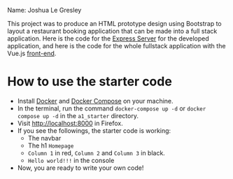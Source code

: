 Name: Joshua Le Gresley

This project was to produce an HTML prototype design using Bootstrap to layout a restaurant booking application that can be made into a full stack application. Here is the code for the [Express Server](https://github.com/jleg13/MERN_Application) for the developed application, and here is the code for the whole fullstack application with the Vue.js [front-end](https://github.com/jleg13/MEVN_Application).

# How to use the starter code

- Install [Docker](https://www.docker.com/products/docker-desktop) and [Docker Compose](https://docs.docker.com/compose/install/) on your machine.
- In the terminal, run the command `docker-compose up -d` or `docker compose up -d` in the `a1_starter` directory.
- Visit [http://localhost:8000](http://localhost:8000) in Firefox.
- If you see the followings, the starter code is working:
	- The navbar
	- The h1 `Homepage`
	- `Column 1` in red, `Column 2` and `Column 3` in black.
	- `Hello world!!!` in the console
- Now, you are ready to write your own code!
